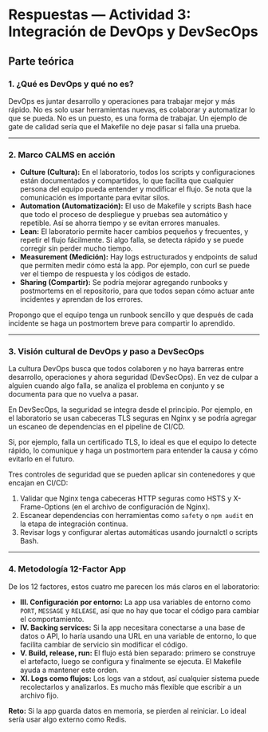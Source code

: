 
# Respuestas — Actividad 3: Integración de DevOps y DevSecOps

## Parte teórica

### 1. ¿Qué es DevOps y qué no es?

DevOps es juntar desarrollo y operaciones para trabajar mejor y más rápido. No es solo usar herramientas nuevas, es colaborar y automatizar lo que se pueda. No es un puesto, es una forma de trabajar. Un ejemplo de gate de calidad sería que el Makefile no deje pasar si falla una prueba.

---

### 2. Marco CALMS en acción

- **Culture (Cultura):** En el laboratorio, todos los scripts y configuraciones están documentados y compartidos, lo que facilita que cualquier persona del equipo pueda entender y modificar el flujo. Se nota que la comunicación es importante para evitar silos.
- **Automation (Automatización):** El uso de Makefile y scripts Bash hace que todo el proceso de despliegue y pruebas sea automático y repetible. Así se ahorra tiempo y se evitan errores manuales.
- **Lean:** El laboratorio permite hacer cambios pequeños y frecuentes, y repetir el flujo fácilmente. Si algo falla, se detecta rápido y se puede corregir sin perder mucho tiempo.
- **Measurement (Medición):** Hay logs estructurados y endpoints de salud que permiten medir cómo está la app. Por ejemplo, con curl se puede ver el tiempo de respuesta y los códigos de estado.
- **Sharing (Compartir):** Se podría mejorar agregando runbooks y postmortems en el repositorio, para que todos sepan cómo actuar ante incidentes y aprendan de los errores.

Propongo que el equipo tenga un runbook sencillo y que después de cada incidente se haga un postmortem breve para compartir lo aprendido.

---

### 3. Visión cultural de DevOps y paso a DevSecOps

La cultura DevOps busca que todos colaboren y no haya barreras entre desarrollo, operaciones y ahora seguridad (DevSecOps). En vez de culpar a alguien cuando algo falla, se analiza el problema en conjunto y se documenta para que no vuelva a pasar.

En DevSecOps, la seguridad se integra desde el principio. Por ejemplo, en el laboratorio se usan cabeceras TLS seguras en Nginx y se podría agregar un escaneo de dependencias en el pipeline de CI/CD.

Si, por ejemplo, falla un certificado TLS, lo ideal es que el equipo lo detecte rápido, lo comunique y haga un postmortem para entender la causa y cómo evitarlo en el futuro.

Tres controles de seguridad que se pueden aplicar sin contenedores y que encajan en CI/CD:

1. Validar que Nginx tenga cabeceras HTTP seguras como HSTS y X-Frame-Options (en el archivo de configuración de Nginx).
2. Escanear dependencias con herramientas como `safety` o `npm audit` en la etapa de integración continua.
3. Revisar logs y configurar alertas automáticas usando journalctl o scripts Bash.

---

### 4. Metodología 12-Factor App

De los 12 factores, estos cuatro me parecen los más claros en el laboratorio:

- **III. Configuración por entorno:** La app usa variables de entorno como `PORT`, `MESSAGE` y `RELEASE`, así que no hay que tocar el código para cambiar el comportamiento.
- **IV. Backing services:** Si la app necesitara conectarse a una base de datos o API, lo haría usando una URL en una variable de entorno, lo que facilita cambiar de servicio sin modificar el código.
- **V. Build, release, run:** El flujo está bien separado: primero se construye el artefacto, luego se configura y finalmente se ejecuta. El Makefile ayuda a mantener este orden.
- **XI. Logs como flujos:** Los logs van a stdout, así cualquier sistema puede recolectarlos y analizarlos. Es mucho más flexible que escribir a un archivo fijo.

**Reto:** Si la app guarda datos en memoria, se pierden al reiniciar. Lo ideal sería usar algo externo como Redis.
